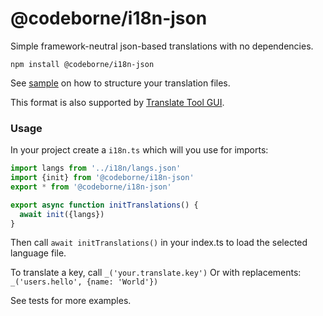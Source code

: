 # @codeborne/i18n-json

Simple framework-neutral json-based translations with no dependencies.

```
npm install @codeborne/i18n-json
```

See [sample](sample) on how to structure your translation files.

This format is also supported by [Translate Tool GUI](https://github.com/codeborne/translate-tool).

### Usage

In your project create a `i18n.ts` which will you use for imports:

```ts
import langs from '../i18n/langs.json'
import {init} from '@codeborne/i18n-json'
export * from '@codeborne/i18n-json'

export async function initTranslations() {
  await init({langs})
}
```

Then call `await initTranslations()` in your index.ts to load the selected language file.

To translate a key, call `_('your.translate.key')`
Or with replacements: `_('users.hello', {name: 'World'})`

See tests for more examples.
